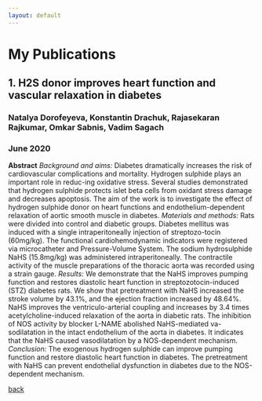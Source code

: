 ```yaml
---
layout: default
---
```


# My Publications

## 1. H2S donor improves heart function and vascular relaxation in diabetes
### Natalya Dorofeyeva, Konstantin Drachuk, Rajasekaran Rajkumar, Omkar Sabnis, Vadim Sagach
### June 2020
**Abstract**
_Background and aims:_ Diabetes dramatically increases the risk of cardiovascular complications and mortality. Hydrogen sulphide plays an important role in reduc-ing oxidative stress. Several studies demonstrated that hydrogen sulphide protects islet beta cells from oxidant stress damage and decreases apoptosis. The aim of the work is to investigate the effect of hydrogen sulphide donor on heart functions and endothelium-dependent relaxation of aortic smooth muscle in diabetes.
_Materials and methods:_ Rats were divided into control and diabetic groups. Diabetes mellitus was induced with a single intraperitoneally injection of streptozo-tocin (60mg/kg). The functional cardiohemodynamic indicators were registered via microcatheter and Pressure-Volume System. The sodium hydrosulphide NaHS (15.8mg/kg) was administered intraperitoneally. The contractile activity of the muscle preparations of the thoracic aorta was recorded using a strain gauge.
_Results:_ We demonstrate that the NaHS improves pumping function and restores diastolic heart function in streptozotocin-induced (STZ) diabetes rats. We show that pretreatment with NaHS increased the stroke volume by 43.1%, and the ejection fraction increased by 48.64%. NaHS improves the ventriculo-arterial coupling and increases by 3.4 times acetylcholine-induced relaxation of the aorta in diabetic rats. The inhibition of NOS activity by blocker L-NAME abolished NaHS-mediated va-sodilatation in the intact endothelium of the aorta in diabetes. It indicates that the NaHS caused vasodilatation by a NOS-dependent mechanism.
_Conclusion:_ The exogenous hydrogen sulphide can improve pumping function and restore diastolic heart function in diabetes. The pretreatment with NaHS can prevent endothelial dysfunction in diabetes due to the NOS-dependent mechanism.




[back](./)
